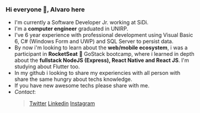 ### Hi everyone 👋, Alvaro here

- I'm currently a Software Developer Jr. working at SiDi.
- I'm a **computer engineer** graduated in UNIRP.
- I've 6 year experience with professional development using Visual Basic 6, C# (Windows Form and UWP) and SQL Server to persist data.
- By now i'm looking to learn about the **web/mobile ecosystem**, i was a participant in **RocketSeat** 🚀 GoStack bootcamp, where i learned in depth about the **fullstack NodeJS (Express), React Native and React JS**. I'm studying about Flutter too.
- In my github i looking to share my experiencies with all person with share the same hungry about techs knowledge.
- If you have new awesome techs please share with me.
- *Contact*: 
  > [Twitter](https://twitter.com/AlvaroSouzSilva) 
  > [Linkedin](https://www.linkedin.com/in/alvarosouzaesilva) 
  > [Instagram](https://www.instagram.com/alvarosouza_s)
